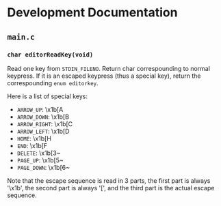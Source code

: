 # Development Documentation

## `main.c` 

### `char editorReadKey(void)`

Read one key from `STDIN_FILENO`. Return char correspounding to normal keypress. If it is an escaped keypress (thus a special key), return the correspounding `enum editorkey`.

Here is a list of special keys:

- `ARROW_UP`: \x1b[A
- `ARROW_DOWN`: \x1b[B
- `ARROW_RIGHT`: \x1b[C
- `ARROW_LEFT`: \x1b[D
- `HOME`: \x1b[H
- `END`: \x1b[F
- `DELETE`: \x1b[3~
- `PAGE_UP`: \x1b[5~
- `PAGE_DOWN`: \x1b[6~

Note that the escape sequence is read in 3 parts, the first part is always
'\x1b', the second part is always '[', and the third part is the actual
escape sequence.

